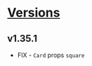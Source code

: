 # [Versions](https://github.com/Tracktor/design-system/releases)

## v1.35.1
- FIX - `Card` props `square`
